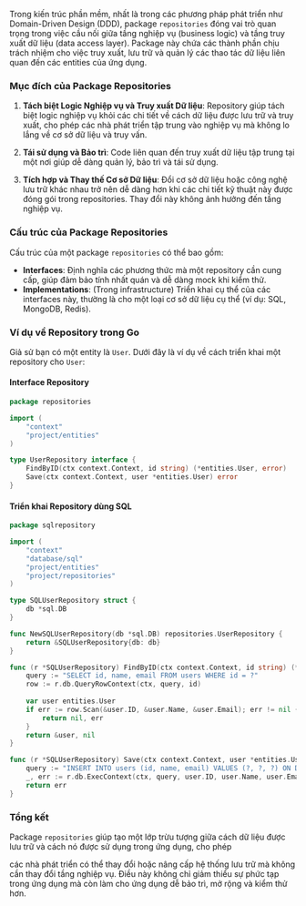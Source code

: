 Trong kiến trúc phần mềm, nhất là trong các phương pháp phát triển như Domain-Driven Design (DDD), package `repositories` đóng vai trò quan trọng trong việc cầu nối giữa tầng nghiệp vụ (business logic) và tầng truy xuất dữ liệu (data access layer). Package này chứa các thành phần chịu trách nhiệm cho việc truy xuất, lưu trữ và quản lý các thao tác dữ liệu liên quan đến các entities của ứng dụng.

### Mục đích của Package Repositories

1. **Tách biệt Logic Nghiệp vụ và Truy xuất Dữ liệu**: Repository giúp tách biệt logic nghiệp vụ khỏi các chi tiết về cách dữ liệu được lưu trữ và truy xuất, cho phép các nhà phát triển tập trung vào nghiệp vụ mà không lo lắng về cơ sở dữ liệu và truy vấn.

2. **Tái sử dụng và Bảo trì**: Code liên quan đến truy xuất dữ liệu tập trung tại một nơi giúp dễ dàng quản lý, bảo trì và tái sử dụng.

3. **Tích hợp và Thay thế Cơ sở Dữ liệu**: Đổi cơ sở dữ liệu hoặc công nghệ lưu trữ khác nhau trở nên dễ dàng hơn khi các chi tiết kỹ thuật này được đóng gói trong repositories. Thay đổi này không ảnh hưởng đến tầng nghiệp vụ.

### Cấu trúc của Package Repositories

Cấu trúc của một package `repositories` có thể bao gồm:

- **Interfaces**: Định nghĩa các phương thức mà một repository cần cung cấp, giúp đảm bảo tính nhất quán và dễ dàng mock khi kiểm thử.
- **Implementations**: (Trong infrastructure) Triển khai cụ thể của các interfaces này, thường là cho một loại cơ sở dữ liệu cụ thể (ví dụ: SQL, MongoDB, Redis).

### Ví dụ về Repository trong Go

Giả sử bạn có một entity là `User`. Dưới đây là ví dụ về cách triển khai một repository cho `User`:

#### Interface Repository
```go
package repositories

import (
    "context"
    "project/entities"
)

type UserRepository interface {
    FindByID(ctx context.Context, id string) (*entities.User, error)
    Save(ctx context.Context, user *entities.User) error
}
```

#### Triển khai Repository dùng SQL
```go
package sqlrepository

import (
    "context"
    "database/sql"
    "project/entities"
    "project/repositories"
)

type SQLUserRepository struct {
    db *sql.DB
}

func NewSQLUserRepository(db *sql.DB) repositories.UserRepository {
    return &SQLUserRepository{db: db}
}

func (r *SQLUserRepository) FindByID(ctx context.Context, id string) (*entities.User, error) {
    query := "SELECT id, name, email FROM users WHERE id = ?"
    row := r.db.QueryRowContext(ctx, query, id)
    
    var user entities.User
    if err := row.Scan(&user.ID, &user.Name, &user.Email); err != nil {
        return nil, err
    }
    return &user, nil
}

func (r *SQLUserRepository) Save(ctx context.Context, user *entities.User) error {
    query := "INSERT INTO users (id, name, email) VALUES (?, ?, ?) ON DUPLICATE KEY UPDATE name=?, email=?"
    _, err := r.db.ExecContext(ctx, query, user.ID, user.Name, user.Email, user.Name, user.Email)
    return err
}
```

### Tổng kết

Package `repositories` giúp tạo một lớp trừu tượng giữa cách dữ liệu được lưu trữ và cách nó được sử dụng trong ứng dụng, cho phép

các nhà phát triển có thể thay đổi hoặc nâng cấp hệ thống lưu trữ mà không cần thay đổi tầng nghiệp vụ. Điều này không chỉ giảm thiểu sự phức tạp trong ứng dụng mà còn làm cho ứng dụng dễ bảo trì, mở rộng và kiểm thử hơn.